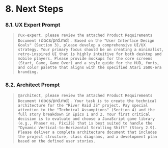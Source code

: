 # 8. Next Steps

### 8.1. UX Expert Prompt

> `@ux-expert, please review the attached Product Requirements Document (`docs/prd.md`). Based on the "User Interface Design Goals" (Section 3), please develop a comprehensive UI/UX strategy. Your primary focus should be on creating a minimalist, retro-inspired UI that is highly intuitive for both desktop and mobile players. Please provide mockups for the core screens (Start, Game, Game Over) and a style guide for the HUD, fonts, and color palette that aligns with the specified Atari 2600-era branding. `

### 8.2. Architect Prompt

> `@architect, please review the attached Product Requirements Document (`docs/prd.md`). Your task is to create the technical architecture for the "River Raid JS" project. Pay special attention to the "Technical Assumptions" (Section 4) and the full story breakdown in Epics 1 and 2. Your first critical decision is to evaluate and choose a JavaScript game library (e.g., Phaser vs. PixiJS) that is best suited to handle the "Dynamic Vertical-to-Horizontal Scrolling Shift" (Story 2.9). Please deliver a complete architecture document that includes the project structure, class diagrams, and a development plan based on the defined user stories.`